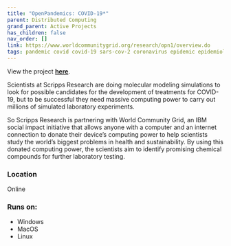 ```yaml
---
title: "OpenPandemics: COVID-19*"
parent: Distributed Computing
grand_parent: Active Projects
has_children: false
nav_order: []
link: https://www.worldcommunitygrid.org/research/opn1/overview.do
tags: pandemic covid covid-19 sars-cov-2 coronavirus epidemic epidemiology science biology medical data modeling research simulations medicine
---
```


View the project [**here**](https://www.worldcommunitygrid.org/research/opn1/overview.do).

Scientists at Scripps Research are doing molecular modeling simulations to look for possible candidates for the development of treatments for COVID-19, but to be successful they need massive computing power to carry out millions of simulated laboratory experiments.

So Scripps Research is partnering with World Community Grid, an IBM social impact initiative that allows anyone with a computer and an internet connection to donate their device’s computing power to help scientists study the world’s biggest problems in health and sustainability. By using this donated computing power, the scientists aim to identify promising chemical compounds for further laboratory testing.

### Location
Online

### Runs on:
- Windows
- MacOS
- Linux
